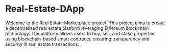 # Real-Estate-DApp
Welcome to the Real Estate Marketplace project! This project aims to create a decentralized real estate platform leveraging Ethereum blockchain technology. The platform allows users to buy, sell, and stake properties using blockchain-based smart contracts, ensuring transparency and security in real estate transactions.
